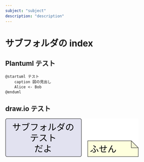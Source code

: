```yaml
---
subject: "subject"
description: "description"
---
```


# サブフォルダの index

## Plantuml テスト

```plantuml
@startuml テスト
    caption 図の見出し
    Alice <- Bob
@enduml
```

## draw.io テスト

![draw.io のテスト](images/テスト.drawio.svg)
